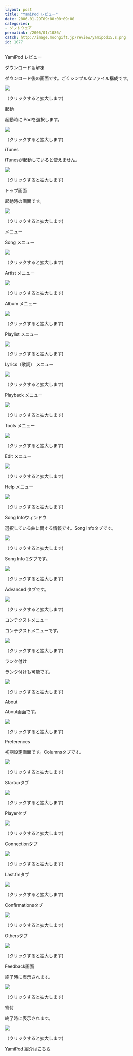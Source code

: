 ```yaml
---
layout: post
title: "YamiPod レビュー"
date: 2006-01-29T09:00:00+09:00
categories:
- ソフトウェア
permalink: /2006/01/1086/
catch: http://image.moongift.jp/review/yamipod15.s.png
id: 1077
---
```

YamiPod レビュー  
<!--more-->

ダウンロード＆解凍

  

ダウンロード後の画面です。ごくシンプルなファイル構成です。

  

[![](http://image.moongift.jp/review/yamipod1.s.png)](http://image.moongift.jp/review/yamipod1.png)  
  
（クリックすると拡大します)

  

起動

  

起動時にiPodを選択します。

  

[![](http://image.moongift.jp/review/yamipod2.s.png)](http://image.moongift.jp/review/yamipod2.png)  
  
（クリックすると拡大します)

  

iTunes

  

iTunesが起動していると使えません。

  

[![](http://image.moongift.jp/review/yamipod3.s.png)](http://image.moongift.jp/review/yamipod3.png)  
  
（クリックすると拡大します)

  

トップ画面

  

起動時の画面です。

  

[![](http://image.moongift.jp/review/yamipod4.s.png)](http://image.moongift.jp/review/yamipod4.png)  
  
（クリックすると拡大します)

  

メニュー

  

Song メニュー

  

[![](http://image.moongift.jp/review/yamipod5.s.png)](http://image.moongift.jp/review/yamipod5.png)  
  
（クリックすると拡大します)

  

Artist メニュー

  

[![](http://image.moongift.jp/review/yamipod6.s.png)](http://image.moongift.jp/review/yamipod6.png)  
  
（クリックすると拡大します)

  

Album メニュー

  

[![](http://image.moongift.jp/review/yamipod7.s.png)](http://image.moongift.jp/review/yamipod7.png)  
  
（クリックすると拡大します)

  

Playlist メニュー

  

[![](http://image.moongift.jp/review/yamipod8.s.png)](http://image.moongift.jp/review/yamipod8.png)  
  
（クリックすると拡大します)

  

Lyrics（歌詞） メニュー

  

[![](http://image.moongift.jp/review/yamipod9.s.png)](http://image.moongift.jp/review/yamipod9.png)  
  
（クリックすると拡大します)

  

Playback メニュー

  

[![](http://image.moongift.jp/review/yamipod10.s.png)](http://image.moongift.jp/review/yamipod10.png)  
  
（クリックすると拡大します)

  

Tools メニュー

  

[![](http://image.moongift.jp/review/yamipod11.s.png)](http://image.moongift.jp/review/yamipod11.png)  
  
（クリックすると拡大します)

  

Edit メニュー

  

[![](http://image.moongift.jp/review/yamipod12.s.png)](http://image.moongift.jp/review/yamipod12.png)  
  
（クリックすると拡大します)

  

Help メニュー

  

[![](http://image.moongift.jp/review/yamipod13.s.png)](http://image.moongift.jp/review/yamipod13.png)  
  
（クリックすると拡大します)

  

Song Infoウィンドウ

  

選択している曲に関する情報です。Song Infoタブです。

  

[![](http://image.moongift.jp/review/yamipod14.s.png)](http://image.moongift.jp/review/yamipod14.png)  
  
（クリックすると拡大します)

  

Song Info 2タブです。

  

[![](http://image.moongift.jp/review/yamipod15.s.png)](http://image.moongift.jp/review/yamipod15.png)  
  
（クリックすると拡大します)

  

Advanced タブです。

  

[![](http://image.moongift.jp/review/yamipod16.s.png)](http://image.moongift.jp/review/yamipod16.png)  
  
（クリックすると拡大します)

  

コンテクストメニュー

  

コンテクストメニューです。

  

[![](http://image.moongift.jp/review/yamipod17.s.png)](http://image.moongift.jp/review/yamipod17.png)  
  
（クリックすると拡大します)

  

ランク付け

  

ランク付けも可能です。

  

[![](http://image.moongift.jp/review/yamipod18.s.png)](http://image.moongift.jp/review/yamipod18.png)  
  
（クリックすると拡大します)

  

About

  

About画面です。

  

[![](http://image.moongift.jp/review/yamipod19.s.png)](http://image.moongift.jp/review/yamipod19.png)  
  
（クリックすると拡大します)

  

Preferences

  

初期設定画面です。Columnsタブです。

  

[![](http://image.moongift.jp/review/yamipod20.s.png)](http://image.moongift.jp/review/yamipod20.png)  
  
（クリックすると拡大します)

  

Startupタブ

  

[![](http://image.moongift.jp/review/yamipod21.s.png)](http://image.moongift.jp/review/yamipod21.png)  
  
（クリックすると拡大します)

  

Playerタブ

  

[![](http://image.moongift.jp/review/yamipod22.s.png)](http://image.moongift.jp/review/yamipod22.png)  
  
（クリックすると拡大します)

  

Connectionタブ

  

[![](http://image.moongift.jp/review/yamipod23.s.png)](http://image.moongift.jp/review/yamipod23.png)  
  
（クリックすると拡大します)

  

Last.fmタブ

  

[![](http://image.moongift.jp/review/yamipod24.s.png)](http://image.moongift.jp/review/yamipod24.png)  
  
（クリックすると拡大します)

  

Confirmationsタブ

  

[![](http://image.moongift.jp/review/yamipod25.s.png)](http://image.moongift.jp/review/yamipod25.png)  
  
（クリックすると拡大します)

  

Othersタブ

  

[![](http://image.moongift.jp/review/yamipod26.s.png)](http://image.moongift.jp/review/yamipod26.png)  
  
（クリックすると拡大します)

  

Feedback画面

  

終了時に表示されます。

  

[![](http://image.moongift.jp/review/yamipod27.s.png)](http://image.moongift.jp/review/yamipod27.png)  
  
（クリックすると拡大します)

  

寄付

  

終了時に表示されます。

  

[![](http://image.moongift.jp/review/yamipod28.s.png)](http://image.moongift.jp/review/yamipod28.png)  
  
（クリックすると拡大します)

  

[YamiPod 紹介はこちら](http://fw.moongift.jp/intro/i-1073.html)

